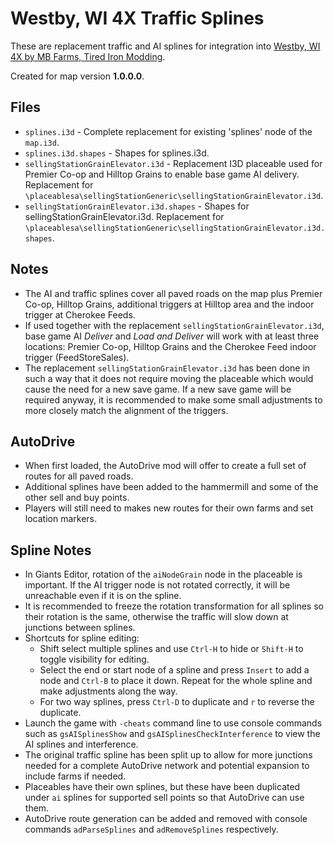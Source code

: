 # Westby, WI 4X Traffic Splines

These are replacement traffic and AI splines for integration into [Westby, WI 4X by MB Farms, Tired Iron Modding](https://mb-farms.itch.io/fs22-westby-wi-4x-map).

Created for map version **1.0.0.0**.


## Files
- `splines.i3d` - Complete replacement for existing 'splines' node of the `map.i3d`.
- `splines.i3d.shapes` - Shapes for splines.i3d.
- `sellingStationGrainElevator.i3d` - Replacement I3D placeable used for Premier Co-op and Hilltop Grains to enable base game AI delivery. Replacement for  `\placeablesa\sellingStationGeneric\sellingStationGrainElevator.i3d`.
- `sellingStationGrainElevator.i3d.shapes` - Shapes for sellingStationGrainElevator.i3d. Replacement for `\placeablesa\sellingStationGeneric\sellingStationGrainElevator.i3d.shapes`.

## Notes
- The AI and traffic splines cover all paved roads on the map plus Premier Co-op, Hilltop Grains, additional triggers at Hilltop area and the indoor trigger at Cherokee Feeds.
- If used together with the replacement `sellingStationGrainElevator.i3d`, base game AI _Deliver_ and _Load and Deliver_ will work with at least three locations: Premier Co-op, Hilltop Grains and the Cherokee Feed indoor trigger (FeedStoreSales).
- The replacement `sellingStationGrainElevator.i3d` has been done in such a way that it does not require moving the placeable which would cause the need for a new save game. If a new save game will be required anyway, it is recommended to make some small adjustments to more closely match the alignment of the triggers.

## AutoDrive
- When first loaded, the AutoDrive mod will offer to create a full set of routes for all paved roads.
- Additional splines have been added to the hammermill and some of the other sell and buy points.
- Players will still need to makes new routes for their own farms and set location markers.

## Spline Notes
- In Giants Editor, rotation of the `aiNodeGrain` node in the placeable is important. If the AI trigger node is not rotated correctly, it will be unreachable even if it is on the spline.
- It is recommended to freeze the rotation transformation for all splines so their rotation is the same, otherwise the traffic will slow down at junctions between splines.
- Shortcuts for spline editing:
    - Shift select multiple splines and use `Ctrl-H` to hide or `Shift-H` to toggle visibility for editing.
    - Select the end or start node of a spline and press `Insert` to add a node and `Ctrl-B` to place it down. Repeat for the whole spline and make adjustments along the way.
    - For two way splines, press `Ctrl-D` to duplicate and `r` to reverse the duplicate.
- Launch the game with `-cheats` command line to use console commands such as `gsAISplinesShow` and `gsAISplinesCheckInterference` to view the AI splines and interference.
- The original traffic spline has been split up to allow for more junctions needed for a complete AutoDrive network and potential expansion to include farms if needed.
- Placeables have their own splines, but these have been duplicated under `ai` splines for supported sell points so that AutoDrive can use them.
- AutoDrive route generation can be added and removed with console commands `adParseSplines` and `adRemoveSplines` respectively.
